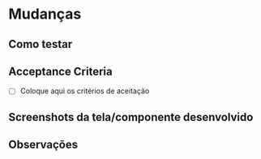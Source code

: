 # Mudanças

## Como testar

<!-- Exemplo de código que você usou para testar a estilização do componente/tela (não testes unitários), isso é apenas pra facilitar o code review -->

<!-- Exemplo: Componente de Botão
import { Link } from "@tanstack/react-router"
import { CustomButton } from "@/components/ui/button"
import { Mountain, User } from "lucide-react"

export default function Header() {
  return (
    <header className="p-4 flex gap-4 bg-[#F8F6F0] text-black justify-between items-center">
      <Link to="/" className="no-underline">
        <CustomButton onClick={() => console.log("Ir para Home")}>
          <Mountain className="mr-2 h-5 w-5" />
          Início
        </CustomButton>
      </Link>

      <Link to="/" className="no-underline">
        <CustomButton secondary onClick={() => console.log("Ir para Perfil")}>
          João da Silva
          <User className="ml-2 h-5 w-5" />
        </CustomButton>
      </Link>
    </header>
  )
}
 -->

## Acceptance Criteria

- [ ] Coloque aqui os critérios de aceitação

## Screenshots da tela/componente desenvolvido

## Observações
